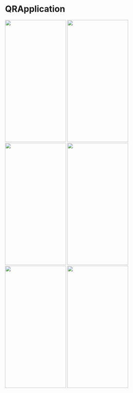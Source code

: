 # QRApplication


<p float="left">
<img src="https://user-images.githubusercontent.com/79001982/151862037-c9ce63b7-fed9-4c4e-9b10-902e63107dcf.PNG" width="200" height="400" />
<img src="https://user-images.githubusercontent.com/79001982/151861276-943b01d4-13a3-4827-9f58-841b5d81e199.png" width="200" height="400" />
<img src="https://user-images.githubusercontent.com/79001982/151861283-bf6469c9-8e30-443f-92d2-80ede40357aa.png" width="200" height="400" />
<img src="https://user-images.githubusercontent.com/79001982/151861293-8119ffd2-1b1e-46f1-b577-0f389bec6357.png" width="200" height="400" />
<img src="https://user-images.githubusercontent.com/79001982/151861295-e3331403-c6e9-4f8b-ac33-348cadcf3ec9.png" width="200" height="400" />
<img src="https://user-images.githubusercontent.com/79001982/151861300-379f2a06-274e-4a31-bdb4-06ba0ab98c80.png" width="200" height="400" />
</p>
